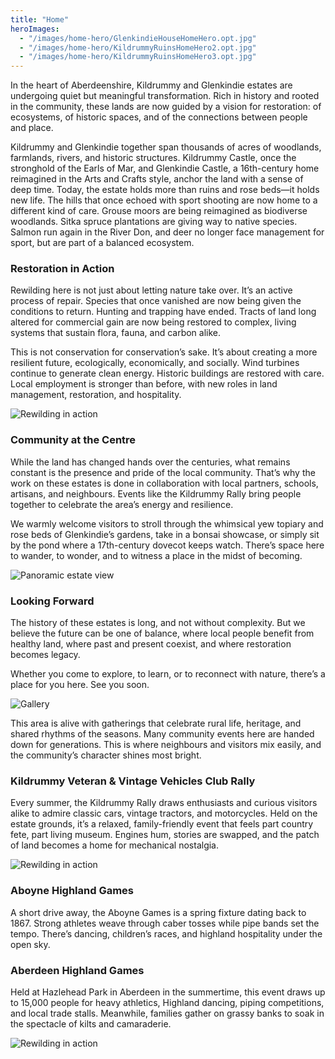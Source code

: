 ```yaml
---
title: "Home"
heroImages:
  - "/images/home-hero/GlenkindieHouseHomeHero.opt.jpg"
  - "/images/home-hero/KildrummyRuinsHomeHero2.opt.jpg"
  - "/images/home-hero/KildrummyRuinsHomeHero3.opt.jpg"
---
```


<div class="text-center home-first-section">
  <div class="welcome-image"></div>
  <p>
    In the heart of Aberdeenshire, Kildrummy and Glenkindie estates are undergoing
	quiet but meaningful transformation. Rich in history and rooted in the community,
	these lands are now guided by a vision for restoration: of ecosystems, of historic
	spaces, and of the connections between people and place.
  </p>
    <p>
    Kildrummy and Glenkindie together span thousands of acres of woodlands,
farmlands, rivers, and historic structures. Kildrummy Castle, once the stronghold of
the Earls of Mar, and Glenkindie Castle, a 16th-century home reimagined in the Arts
and Crafts style, anchor the land with a sense of deep time. Today, the estate holds
more than ruins and rose beds—it holds new life.
The hills that once echoed with sport shooting are now home to a different kind of
care. Grouse moors are being reimagined as biodiverse woodlands. Sitka spruce
plantations are giving way to native species. Salmon run again in the River Don, and
deer no longer face management for sport, but are part of a balanced ecosystem.
  </p>
</div>

<div class="content">
  <section class="image-share">
    <div class="image-share-text-col">
      <h3>Restoration in Action</h3>
      <p>Rewilding here is not just about letting nature take over. It’s an active process of repair. Species that once vanished are now being given the conditions to return. Hunting and trapping have ended. Tracts of land long altered for commercial gain are now being restored to complex, living systems that sustain flora, fauna, and carbon alike.</p>
      <p>This is not conservation for conservation’s sake. It’s about creating a more resilient future, ecologically, economically, and socially. Wind turbines continue to generate clean energy. Historic buildings are restored with care. Local employment is stronger than before, with new roles in land management, restoration, and hospitality.</p>
    </div>
    <div class="image-share-img-col">
      <img src="/images/beethistle.jpg" alt="Rewilding in action">
    </div>
  </section>
</div>


<div class="text-center home-first-section alt-hero">

### Community at the Centre
<p>While the land has changed hands over the centuries, what remains constant is the
presence and pride of the local community. That’s why the work on these estates is
done in collaboration with local partners, schools, artisans, and neighbours. Events like the Kildrummy Rally bring people together to celebrate the area’s energy and
resilience.
</p>
<p>We warmly welcome visitors to stroll through the whimsical yew topiary and rose
beds of Glenkindie’s gardens, take in a bonsai showcase, or simply sit by the pond
where a 17th-century dovecot keeps watch. There’s space here to wander, to wonder,
and to witness a place in the midst of becoming.
</p>

</div>

<div class="wide-image">
  <img src="/images/about-glenkindoe-hdr.jpg" alt="Panoramic estate view" class="img-fluid w-100">
</div>

<div class="text-center home-first-section alt-hero">

### Looking Forward
<p>The history of these estates is long, and not without complexity. But we believe the
future can be one of balance, where local people benefit from healthy land, where
past and present coexist, and where restoration becomes legacy.
</p>
<p>Whether you come to explore, to learn, or to reconnect with nature, there’s a place
for you here. See you soon.
</p>
</div>

<div class="cottage-gallery-title">
  <img
    src="/images/community.svg"
    alt="Gallery"
    class="gallery-lettering"
  />
</div>

<div class="text-center home-first-section alt-hero">
<p>This area is alive with gatherings that celebrate rural life, heritage, and shared rhythms of
the seasons. Many community events here are handed down for generations. This is where neighbours and visitors mix easily, and the community’s character shines most bright.
</p>
</div>

<div class="content">
  <section class="image-share image-share--reverse">
    <div class="image-share-text-col">
      <h3>Kildrummy Veteran & Vintage Vehicles Club Rally</h3>
      <p>Every summer, the Kildrummy Rally draws enthusiasts and curious visitors alike to admire classic cars, vintage tractors, and motorcycles. Held on the estate grounds, it’s a relaxed, family-friendly event that feels part country fete, part living museum. Engines hum, stories are swapped, and the patch of land becomes a home for mechanical nostalgia.</p>
    </div>
    <div class="image-share-img-col">
      <img src="/images/beethistle.jpg" alt="Rewilding in action">
    </div>
  </section>
</div>

<div class="text-center home-first-section alt-hero">

### Aboyne Highland Games
<p>A short drive away, the Aboyne Games is a spring fixture dating back to 1867. Strong athletes weave through caber tosses while pipe bands set the tempo. There’s dancing, children’s races, and highland hospitality under the open sky.
</p>
</div>

<div class="content">
  <section class="image-share">
    <div class="image-share-text-col">
      <h3>Aberdeen Highland Games</h3>
      <p>Held at Hazlehead Park in Aberdeen in the summertime, this event draws up to 15,000 people for heavy athletics, Highland dancing, piping competitions, and local trade stalls. Meanwhile, families gather on grassy banks to soak in the spectacle of kilts and camaraderie.</p>
    </div>
    <div class="image-share-img-col">
      <img src="/images/beethistle.jpg" alt="Rewilding in action">
    </div>
  </section>
</div>
















